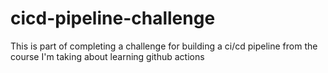 # cicd-pipeline-challenge
This is part of completing a challenge for building a ci/cd pipeline from the course I'm taking about learning github actions
